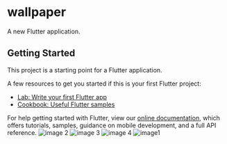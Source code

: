 # wallpaper

A new Flutter application.

## Getting Started

This project is a starting point for a Flutter application.

A few resources to get you started if this is your first Flutter project:

- [Lab: Write your first Flutter app](https://flutter.dev/docs/get-started/codelab)
- [Cookbook: Useful Flutter samples](https://flutter.dev/docs/cookbook)

For help getting started with Flutter, view our
[online documentation](https://flutter.dev/docs), which offers tutorials,
samples, guidance on mobile development, and a full API reference.
![image 2](https://user-images.githubusercontent.com/116312190/197509897-071edd4b-647a-4e2a-9124-1233ef7b01b4.PNG)
![image 3](https://user-images.githubusercontent.com/116312190/197509899-b5fd1825-9641-4698-ae57-0bb0e031a8c0.PNG)
![image 4](https://user-images.githubusercontent.com/116312190/197509905-1d1a251e-fe5a-4060-8356-ac4432774d83.PNG)
![image1](https://user-images.githubusercontent.com/116312190/197509919-397b729b-b3bd-4572-9b6e-9b5bf8cfccc3.PNG)
